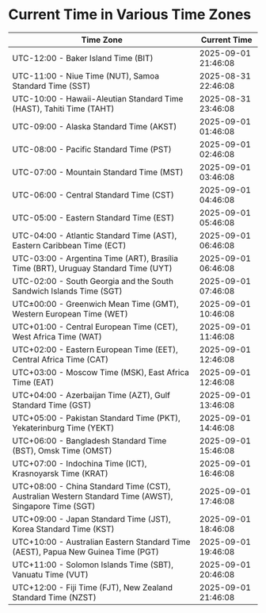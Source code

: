 # Current Time in Various Time Zones

| Time Zone | Current Time |
|-----------|--------------|
| UTC-12:00 - Baker Island Time (BIT) | 2025-09-01 21:46:08 |
| UTC-11:00 - Niue Time (NUT), Samoa Standard Time (SST) | 2025-08-31 22:46:08 |
| UTC-10:00 - Hawaii-Aleutian Standard Time (HAST), Tahiti Time (TAHT) | 2025-08-31 23:46:08 |
| UTC-09:00 - Alaska Standard Time (AKST) | 2025-09-01 01:46:08 |
| UTC-08:00 - Pacific Standard Time (PST) | 2025-09-01 02:46:08 |
| UTC-07:00 - Mountain Standard Time (MST) | 2025-09-01 03:46:08 |
| UTC-06:00 - Central Standard Time (CST) | 2025-09-01 04:46:08 |
| UTC-05:00 - Eastern Standard Time (EST) | 2025-09-01 05:46:08 |
| UTC-04:00 - Atlantic Standard Time (AST), Eastern Caribbean Time (ECT) | 2025-09-01 06:46:08 |
| UTC-03:00 - Argentina Time (ART), Brasília Time (BRT), Uruguay Standard Time (UYT) | 2025-09-01 06:46:08 |
| UTC-02:00 - South Georgia and the South Sandwich Islands Time (SGT) | 2025-09-01 07:46:08 |
| UTC±00:00 - Greenwich Mean Time (GMT), Western European Time (WET) | 2025-09-01 10:46:08 |
| UTC+01:00 - Central European Time (CET), West Africa Time (WAT) | 2025-09-01 11:46:08 |
| UTC+02:00 - Eastern European Time (EET), Central Africa Time (CAT) | 2025-09-01 12:46:08 |
| UTC+03:00 - Moscow Time (MSK), East Africa Time (EAT) | 2025-09-01 12:46:08 |
| UTC+04:00 - Azerbaijan Time (AZT), Gulf Standard Time (GST) | 2025-09-01 13:46:08 |
| UTC+05:00 - Pakistan Standard Time (PKT), Yekaterinburg Time (YEKT) | 2025-09-01 14:46:08 |
| UTC+06:00 - Bangladesh Standard Time (BST), Omsk Time (OMST) | 2025-09-01 15:46:08 |
| UTC+07:00 - Indochina Time (ICT), Krasnoyarsk Time (KRAT) | 2025-09-01 16:46:08 |
| UTC+08:00 - China Standard Time (CST), Australian Western Standard Time (AWST), Singapore Time (SGT) | 2025-09-01 17:46:08 |
| UTC+09:00 - Japan Standard Time (JST), Korea Standard Time (KST) | 2025-09-01 18:46:08 |
| UTC+10:00 - Australian Eastern Standard Time (AEST), Papua New Guinea Time (PGT) | 2025-09-01 19:46:08 |
| UTC+11:00 - Solomon Islands Time (SBT), Vanuatu Time (VUT) | 2025-09-01 20:46:08 |
| UTC+12:00 - Fiji Time (FJT), New Zealand Standard Time (NZST) | 2025-09-01 21:46:08 |
